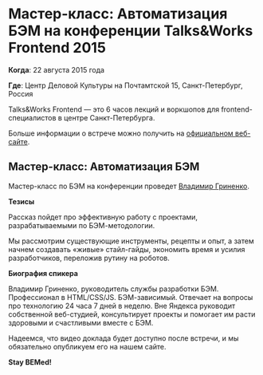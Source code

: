 # Мастер-класс: Автоматизация БЭМ на конференции Talks&Works Frontend 2015

**Когда**: 22 августа 2015 года

**Где**: Центр Деловой Культуры на Почтамтской 15, Санкт-Петербург, Россия

Talks&Works Frontend — это 6 часов лекций и воркшопов для frontend-специалистов в центре Санкт-Петербурга.

Больше информации о встрече можно получить на [официальном веб-сайте](http://t-n-w.ru/#partners).

## Мастер-класс: Автоматизация БЭМ 

Мастер-класс по БЭМ на конференции проведет [Владимир Гриненко](https://ru.bem.info/authors/grinenko-vladimir/).

**Тезисы**

Рассказ пойдет про эффективную работу с проектами, разрабатываемыми по БЭМ-методологии.

Мы рассмотрим существующие инструменты, рецепты и опыт, а затем начнем создавать «живые» стайл-гайды, экономить время и усилия 
разработчиков, переложив рутину на роботов.

**Биография спикера**

Владимир Гриненко, руководитель службы разработки БЭМ. Профессионал в HTML/CSS/JS. БЭМ-зависимый. Отвечает на вопросы про 
технологию 24 часа 7 дней в неделю. Вне Яндекса руководит собственной веб-студией, консультирует проекты и помогает им расти 
здоровыми и счастливыми вместе с БЭМ.

Надеемся, что видео доклада будет доступно после встречи, и мы обязательно опубликуем его на нашем сайте.

**Stay BEMed!**
